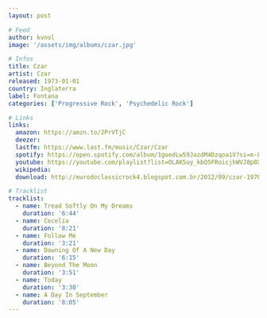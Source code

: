 ```yaml
---
layout: post

# Feed
author: kvnol
image: '/assets/img/albums/czar.jpg'

# Infos
title: Czar
artist: Czar
released: 1973-01-01
country: Inglaterra
label: Fontana
categories: ['Progressive Rock', 'Psychedelic Rock']

# Links
links:
  amazon: https://amzn.to/2PrVTjC
  deezer:
  lastfm: https://www.last.fm/music/Czar/Czar
  spotify: https://open.spotify.com/album/1guedLw59JazdM4Dzqoa1V?si=m-La7JoNSXa0ec8eUn2_8Q
  youtube: https://youtube.com/playlist?list=OLAK5uy_kbQ5FRoicjhWVJ8p0XmONHdgkyBX0M0wM
  wikipedia:
  download: http://murodoclassicrock4.blogspot.com.br/2012/09/czar-1970.html

# Tracklist
tracklist:
  - name: Tread Softly On My Dreams
    duration: '6:44'
  - name: Cecelia
    duration: '8:21'
  - name: Follow Me
    duration: '3:21'
  - name: Dawning Of A New Day
    duration: '6:15'
  - name: Beyond The Moon
    duration: '3:51'
  - name: Today
    duration: '3:30'
  - name: A Day In September
    duration: '8:05'
---
```

